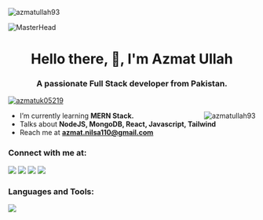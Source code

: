 <p align="left"> <img src="https://komarev.com/ghpvc/?username=azmatullah93&label=Profile%20views&color=0e75b6&style=flat" alt="azmatullah93" /> </p>


![MasterHead](https://s3.amazonaws.com/usdphosting.accusoft/wp-content/uploads/2016/09/THL_Node_js_BL4_Part-4_banner.jpg)



<h1 align="center">Hello there, 👋, I'm Azmat Ullah</h1>
<h3 align="center">A passionate Full Stack developer from Pakistan.</h3>



<p align="left"> <a href="https://twitter.com/azmatuk05219" target="blank"><img src="https://img.shields.io/twitter/follow/azmatuk05219?logo=twitter&style=for-the-badge" alt="azmatuk05219" /></a> </p>


<p><img align="right" src="https://github-readme-stats.vercel.app/api/top-langs/?username=azmatullah93&langs_count=8&theme=radical" alt="azmatullah93" /></p>


- I’m currently learning **MERN Stack.**
- Talks about **NodeJS, MongoDB, React, Javascript, Tailwind**
- Reach me at **azmat.nilsa110@gmail.com**



<h3 align="left">Connect with me at:</h3>
<a href="https://twitter.com/azmatuk05219" target= "blank"><img src="https://skillicons.dev/icons?i=twitter" /></a>
<a href="https://linkedin.com/in/azmatkh93" target= "blank"><img src="https://skillicons.dev/icons?i=linkedin" /></a>
<a href="https://dev.to/azmatullah93" target= "blank"><img src="https://skillicons.dev/icons?i=devto" /></a>
<a href="https://instagram.com/azmatkh_93" target= "blank"><img src="https://skillicons.dev/icons?i=instagram" /></a>



<h3 align="left">Languages and Tools:</h3>
<p align="left">
  <a href="https://skillicons.dev">
    <img src="https://skillicons.dev/icons?i=html,css,tailwind,javascript,react,nodejs,express,mongodb,mysql,figma,linux" />
  </a>
</p>
